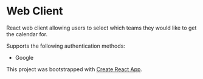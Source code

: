 # Web Client

React web client allowing users to select which teams they would like to get the calendar for.

Supports the following authentication methods:

- Google

This project was bootstrapped with [Create React App](https://github.com/facebook/create-react-app).
